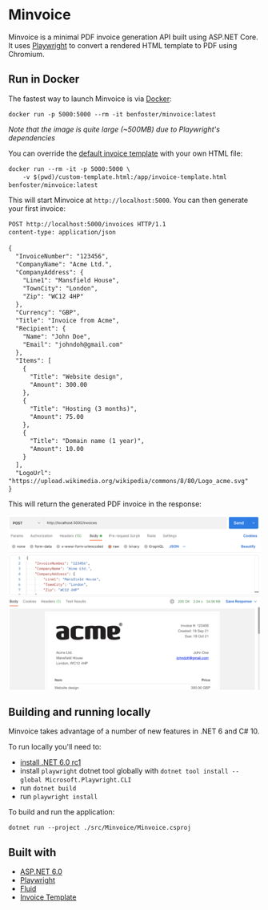 # Minvoice

Minvoice is a minimal PDF invoice generation API built using ASP.NET Core. It uses [Playwright](https://playwright.dev/) to convert a rendered HTML template to PDF using Chromium.

## Run in Docker

The fastest way to launch Minvoice is via [Docker](https://hub.docker.com/r/benfoster/minvoice):

```
docker run -p 5000:5000 --rm -it benfoster/minvoice:latest
```

_Note that the image is quite large (~500MB) due to Playwright's dependencies_

You can override the [default invoice template](./src/Minvoice/invoice-template.html) with your own HTML file:

```
docker run --rm -it -p 5000:5000 \
    -v $(pwd)/custom-template.html:/app/invoice-template.html benfoster/minvoice:latest
```

This will start Minvoice at `http://localhost:5000`. You can then generate your first invoice:

```
POST http://localhost:5000/invoices HTTP/1.1
content-type: application/json

{
  "InvoiceNumber": "123456",
  "CompanyName": "Acme Ltd.",
  "CompanyAddress": {
    "Line1": "Mansfield House",
    "TownCity": "London",
    "Zip": "WC12 4HP"
  },
  "Currency": "GBP",
  "Title": "Invoice from Acme",
  "Recipient": {
    "Name": "John Doe",
    "Email": "johndoh@gmail.com"
  },
  "Items": [
    {
      "Title": "Website design",
      "Amount": 300.00
    },
    {
      "Title": "Hosting (3 months)",
      "Amount": 75.00
    },
    {
      "Title": "Domain name (1 year)",
      "Amount": 10.00
    }
  ],
  "LogoUrl": "https://upload.wikimedia.org/wikipedia/commons/8/80/Logo_acme.svg"
}
```

This will return the generated PDF invoice in the response:

![Generating an invoice](/assets/postman.png)


## Building and running locally

Minvoice takes advantage of a number of new features in .NET 6 and C# 10. 

To run locally you'll need to:
- [install .NET 6.0 rc1](https://github.com/dotnet/installer)
- install `playwright` dotnet tool globally with `dotnet tool install --global Microsoft.Playwright.CLI`
- run `dotnet build`
- run `playwright install`

To build and run the application:

```
dotnet run --project ./src/Minvoice/Minvoice.csproj
```
## Built with

- [ASP.NET 6.0](https://dotnet.microsoft.com/download/dotnet/6.0)
- [Playwright](https://playwright.dev/)
- [Fluid](https://github.com/sebastienros/fluid)
- [Invoice Template](https://github.com/sparksuite/simple-html-invoice-template)
